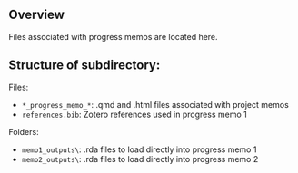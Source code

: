 ## Overview
Files associated with progress memos are located here.

## Structure of subdirectory:
Files:
- `*_progress_memo_*`: .qmd and .html files associated with project memos
- `references.bib`: Zotero references used in progress memo 1

Folders:
- `memo1_outputs\`: .rda files to load directly into progress memo 1
- `memo2_outputs\`: .rda files to load directly into progress memo 2